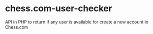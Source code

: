 # chess.com-user-checker
API in PHP to return if any user is available for create a new account in Chess.com
